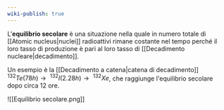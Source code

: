 ```yaml
---
wiki-publish: true
---
```

L'**equilibrio secolare** è una situazione nella quale in numero totale di [[Atomic nucleus|nuclei]] radioattivi rimane costante nel tempo perché il loro tasso di produzione è pari al loro tasso di [[Decadimento nucleare|decadimento]].

Un esempio è la [[Decadimento a catena|catena di decadimento]] $^{132}Te(78h) \rightarrow\ ^{132}I(2.28h) \rightarrow\ ^{132}Xe$, che raggiunge l'equilibrio secolare dopo circa 12 ore.

![[Equilibrio secolare.png]]